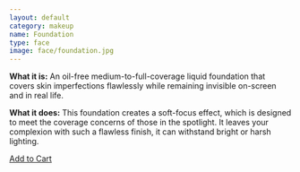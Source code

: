 ```yaml
---
layout: default
category: makeup
name: Foundation
type: face
image: face/foundation.jpg
---
```


**What it is:**
An oil-free medium-to-full-coverage liquid foundation that covers skin imperfections flawlessly while remaining invisible on-screen and in real life.

**What it does:**
This foundation creates a soft-focus effect, which is designed to meet the coverage concerns of those in the spotlight. It leaves your complexion with such a flawless finish, it can withstand bright or harsh lighting.

<a class="milli btn" href="{{site.baseurl}}/cart">Add to Cart</a>